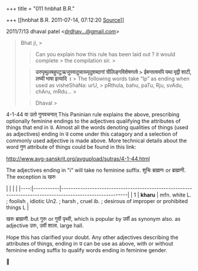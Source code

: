 +++
title = "011 hnbhat B.R."

+++
[[hnbhat B.R.	2011-07-14, 07:12:20 [Source](https://groups.google.com/g/samskrita/c/vyK6t3kYMRw)]]



  
  

2011/7/13 dhaval patel \<[drdhav...@gmail.com]()\>

  

> Bhat ji, >
> 
> > Can you explain how this rule has been laid out ? it would complete > the compilation sir. >
> 
> > 
> > 
> > **उरुपृथुलबहुपटुऋजुस्वादुचारूमृदुशब्दानां त्रीलिङ्गविशेषणत्वे > ईबन्तत्वमपि यथा मृद्वी शाटी, लघ्वी भाषा इत्यादि ।** >
> The following words take “Ip” as ending when used as visheShaNa: urU, > pRthula, bahu, paTu, Rju, svAdu, chAru, mRdu… >
>   
> > 
> > Dhaval >
> 
> > 
> > 
> > 
> >   
> > 
> > 
> > 

  

4-1-44 वा उतो गुणवचनात् This Paninian rule explains the above, prescribing optionally feminine endings to the adjectives qualifying the attributes of things that end in उ. Almost all the words denoting qualities of things (used as adjectives) ending in उ come under this catagory and a selection of commonly used adjective is made above. More technical details about the word गुण attribute of things could be found in this link:

  

<http://www.avg-sanskrit.org/avgupload/sutras/4-1-44.html>

  

The adjectives ending in "i" will take no feminine suffix. शुचिः ब्राह्मणः or ब्राह्मणी. The exception is खरुः

|     |           |                                                                                                          | |----:|-----------|----------------------------------------------------------------------------------------------------------| |   1 | **kharu** | mfn. white L. ; foolish , idiotic Un2. ; harsh , cruel ib. ; desirous of improper or prohibited things L |

खरुः ब्राह्मणी. but गुरुः or गुर्वी पृथ्वी, which is popular by उर्वी as synonym also. as adjective उरुः, उर्वी शाला. large hall.

  

Hope this has clarified your doubt. Any other adjectives describing the attributes of things, ending in उ can be use as above, with or without feminine ending suffix to qualify words ending in feminine gender.



